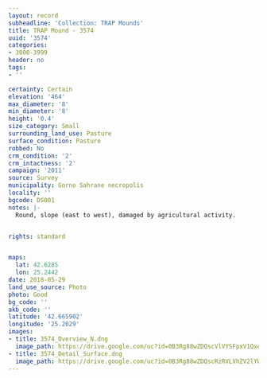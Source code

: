```yaml
---
layout: record
subheadline: 'Collection: TRAP Mounds'
title: TRAP Mound - 3574
uuid: '3574'
categories:
- 3000-3999
header: no
tags:
- ''

certainty: Certain
elevation: '464'
max_diameter: '8'
min_diameter: '8'
height: '0.4'
size_category: Small
surrounding_land_use: Pasture
surface_condition: Pasture
robbed: No
crm_condition: '2'
crm_intactness: '2'
campaign: '2011'
source: Survey
municipality: Gorno Sahrane necropolis
locality: ''
bgcode: DS001
notes: |-
  Round, slope (east to west), damaged by agricultural activity.


rights: standard


maps:
  lat: 42.6285
  lon: 25.2442
date: 2018-05-29
land_use_source: Photo
photo: Good
bg_code: ''
akb_code: ''
latitude: '42.665902'
longitude: '25.2029'
images:
- title: 3574_Overview_N.dng
  image_path: https://drive.google.com/uc?id=0B3Rg88wZDQscVlVYSFpxV1QxeFE
- title: 3574_Detail_Surface.dng
  image_path: https://drive.google.com/uc?id=0B3Rg88wZDQscRzRVLVhZV2lYWkU
---
```

